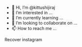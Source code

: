- 👋 Hi, I’m @kittushijiraj
- 👀 I’m interested in ...
- 🌱 I’m currently learning ...
- 💞️ I’m looking to collaborate on ...
- 📫 How to reach me ...

<!---
kittushijiraj/kittushijiraj is a ✨ special ✨ repository because its `README.md` (this file) appears on your GitHub profile.
You can click the Preview link to take a look at your changes.
--->
Recover instagram
